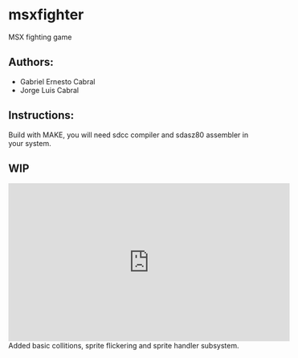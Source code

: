 # msxfighter
MSX fighting game 


## Authors:

- Gabriel Ernesto Cabral
- Jorge Luis Cabral


## Instructions:

Build with MAKE, you will need sdcc compiler and sdasz80 assembler in your system.

## WIP
<iframe width="560" height="315" src="https://www.youtube.com/embed/sNvv10DrwhU" frameborder="0" allow="accelerometer; autoplay; clipboard-write; encrypted-media; gyroscope; picture-in-picture" allowfullscreen></iframe>
Added basic collitions, sprite flickering and sprite handler subsystem.

